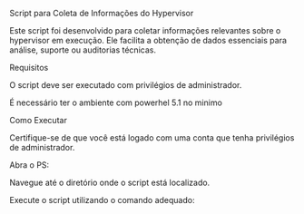 Script para Coleta de Informações do Hypervisor

Este script foi desenvolvido para coletar informações relevantes sobre o hypervisor em execução. Ele facilita a obtenção de dados essenciais para análise, suporte ou auditorias técnicas.

Requisitos

O script deve ser executado com privilégios de administrador.

É necessário ter o ambiente com powerhel 5.1 no minimo

Como Executar

Certifique-se de que você está logado com uma conta que tenha privilégios de administrador.

Abra o PS:

Navegue até o diretório onde o script está localizado.

Execute o script utilizando o comando adequado:
